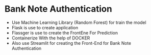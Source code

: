 # Bank Note Authentication 
- Use Machine Learning Library (Random Forest) for train the model
- Flask is use to create application
- Flassger is use to create the FrontEne For Prediction
- Containerize With the help of DOCKER
- Also use Streamlit for creating the Front-End for Bank Note Authentication
